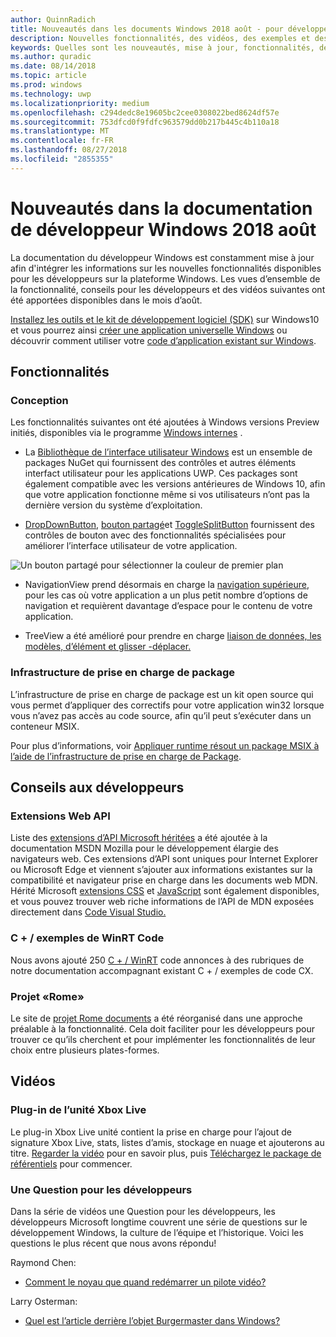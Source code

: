 ```yaml
---
author: QuinnRadich
title: Nouveautés dans les documents Windows 2018 août - pour développer des applications UWP
description: Nouvelles fonctionnalités, des vidéos, des exemples et des conseils pour les développeurs ont été ajoutés à la documentation pour les développeurs Windows 10 août 2018.
keywords: Quelles sont les nouveautés, mise à jour, fonctionnalités, des conseils pour les développeurs, Windows 10 août
ms.author: quradic
ms.date: 08/14/2018
ms.topic: article
ms.prod: windows
ms.technology: uwp
ms.localizationpriority: medium
ms.openlocfilehash: c294dedc8e19605bc2cee0308022bed8624df57e
ms.sourcegitcommit: 753dfcd0f9fdfc963579dd0b217b445c4b110a18
ms.translationtype: MT
ms.contentlocale: fr-FR
ms.lasthandoff: 08/27/2018
ms.locfileid: "2855355"
---
```

# <a name="whats-new-in-the-windows-developer-docs-in-august-2018"></a>Nouveautés dans la documentation de développeur Windows 2018 août

La documentation du développeur Windows est constamment mise à jour afin d'intégrer les informations sur les nouvelles fonctionnalités disponibles pour les développeurs sur la plateforme Windows. Les vues d’ensemble de la fonctionnalité, conseils pour les développeurs et des vidéos suivantes ont été apportées disponibles dans le mois d’août.

[Installez les outils et le kit de développement logiciel (SDK)](http://go.microsoft.com/fwlink/?LinkId=821431) sur Windows10 et vous pourrez ainsi [créer une application universelle Windows](../get-started/create-uwp-apps.md) ou découvrir comment utiliser votre [code d’application existant sur Windows](../porting/index.md).

## <a name="features"></a>Fonctionnalités

### <a name="design"></a>Conception

Les fonctionnalités suivantes ont été ajoutées à Windows versions Preview initiés, disponibles via le programme [Windows internes](https://insider.windows.com/) .

* La [Bibliothèque de l’interface utilisateur Windows](https://aka.ms/winui-docs) est un ensemble de packages NuGet qui fournissent des contrôles et autres éléments interfact utilisateur pour les applications UWP. Ces packages sont également compatible avec les versions antérieures de Windows 10, afin que votre application fonctionne même si vos utilisateurs n’ont pas la dernière version du système d’exploitation.

* [DropDownButton](../design/controls-and-patterns/buttons.md#create-a-drop-down-button), [bouton partagé](../design/controls-and-patterns/buttons.md#create-a-split-button)et [ToggleSplitButton](../design/controls-and-patterns/buttons.md#create-a-toggle-split-button) fournissent des contrôles de bouton avec des fonctionnalités spécialisées pour améliorer l’interface utilisateur de votre application.

![Un bouton partagé pour sélectionner la couleur de premier plan](../design/controls-and-patterns/images/split-button-rtb.png)

* NavigationView prend désormais en charge la [navigation supérieure](../design/controls-and-patterns/navigationview.md), pour les cas où votre application a un plus petit nombre d’options de navigation et requièrent davantage d’espace pour le contenu de votre application.

* TreeView a été amélioré pour prendre en charge [liaison de données, les modèles, d’élément et glisser -déplacer.](../design/controls-and-patterns/tree-view.md)

### <a name="package-support-framework"></a>Infrastructure de prise en charge de package

L’infrastructure de prise en charge de package est un kit open source qui vous permet d’appliquer des correctifs pour votre application win32 lorsque vous n’avez pas accès au code source, afin qu’il peut s’exécuter dans un conteneur MSIX.

Pour plus d’informations, voir [Appliquer runtime résout un package MSIX à l’aide de l’infrastructure de prise en charge de Package](../porting/package-support-framework.md).

## <a name="developer-guidance"></a>Conseils aux développeurs

### <a name="web-api-extensions"></a>Extensions Web API

Liste des [extensions d’API Microsoft héritées](https://developer.mozilla.org/docs/Web/API/Microsoft_API_extensions) a été ajoutée à la documentation MSDN Mozilla pour le développement élargie des navigateurs web. Ces extensions d’API sont uniques pour Internet Explorer ou Microsoft Edge et viennent s’ajouter aux informations existantes sur la compatibilité et navigateur prise en charge dans les documents web MDN. Hérité Microsoft [extensions CSS](https://developer.mozilla.org/docs/Web/CSS/Microsoft_Extensions) et [JavaScript](https://developer.mozilla.org/docs/Web/JavaScript/Microsoft_JavaScript_extensions) sont également disponibles, et vous pouvez trouver web riche informations de l’API de MDN exposées directement dans [Code Visual Studio.](https://code.visualstudio.com/updates/v1_25#_new-css-pseudo-selectors-and-pseudo-elements-from-mdn)

### <a name="cwinrt-code-examples"></a>C + / exemples de WinRT Code

Nous avons ajouté 250 [C + / WinRT](../cpp-and-winrt-apis/index.md) code annonces à des rubriques de notre documentation accompagnant existant C + / exemples de code CX.

### <a name="project-rome"></a>Projet «Rome»

Le site de [projet Rome documents](https://docs.microsoft.com/windows/project-rome/) a été réorganisé dans une approche préalable à la fonctionnalité. Cela doit faciliter pour les développeurs pour trouver ce qu’ils cherchent et pour implémenter les fonctionnalités de leur choix entre plusieurs plates-formes.

## <a name="videos"></a>Vidéos

### <a name="xbox-live-unity-plugin"></a>Plug-in de l’unité Xbox Live

Le plug-in Xbox Live unité contient la prise en charge pour l’ajout de signature Xbox Live, stats, listes d’amis, stockage en nuage et ajouterons au titre. [Regarder la vidéo](https://youtu.be/fVQZ-YgwNpY) pour en savoir plus, puis [Téléchargez le package de référentiels](https://aka.ms/UnityPlugin) pour commencer.

### <a name="one-dev-question"></a>Une Question pour les développeurs

Dans la série de vidéos une Question pour les développeurs, les développeurs Microsoft longtime couvrent une série de questions sur le développement Windows, la culture de l’équipe et l’historique. Voici les questions le plus récent que nous avons répondu!

Raymond Chen:

* [Comment le noyau que quand redémarrer un pilote vidéo?](https://youtu.be/3SNAdyO1l5c)

Larry Osterman:

* [Quel est l’article derrière l’objet Burgermaster dans Windows?](https://youtu.be/0TDSbyAIvX0)